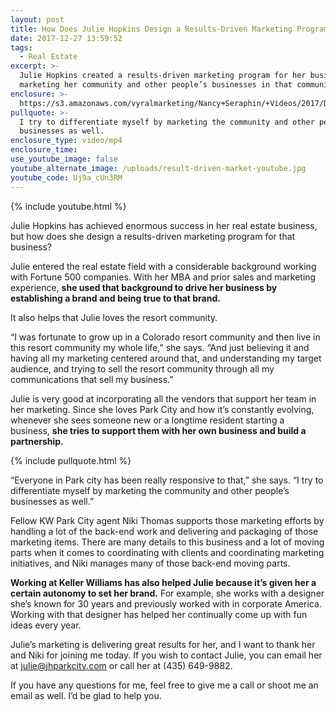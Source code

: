 ```yaml
---
layout: post
title: How Does Julie Hopkins Design a Results-Driven Marketing Program?
date: 2017-12-27 13:59:52
tags:
  - Real Estate
excerpt: >-
  Julie Hopkins created a results-driven marketing program for her business by
  marketing her community and other people’s businesses in that community.
enclosure: >-
  https://s3.amazonaws.com/vyralmarketing/Nancy+Seraphin/+Videos/2017/December/Park+City+Real+Estate+Careers-+How+Does+Julie+Hopkins+Design+a+Results-Driven+Marketing+Program%253F.mp4
pullquote: >-
  I try to differentiate myself by marketing the community and other people’s
  businesses as well.
enclosure_type: video/mp4
enclosure_time:
use_youtube_image: false
youtube_alternate_image: /uploads/result-driven-market-youtube.jpg
youtube_code: Uj9a_cUn3RM
---
```



{% include youtube.html %}

Julie Hopkins has achieved enormous success in her real estate business, but how does she design a results-driven marketing program for that business?

Julie entered the real estate field with a considerable background working with Fortune 500 companies. With her MBA and prior sales and marketing experience, **she used that background to drive her business by establishing a brand and being true to that brand.**

It also helps that Julie loves the resort community.

“I was fortunate to grow up in a Colorado resort community and then live in this resort community my whole life,” she says. “And just believing it and having all my marketing centered around that, and understanding my target audience, and trying to sell the resort community through all my communications that sell my business.”

Julie is very good at incorporating all the vendors that support her team in her marketing. Since she loves Park City and how it’s constantly evolving, whenever she sees someone new or a longtime resident starting a business, **she tries to support them with her own business and build a partnership.**

{% include pullquote.html %}

“Everyone in Park city has been really responsive to that,” she says. “I try to differentiate myself by marketing the community and other people’s businesses as well.”

Fellow KW Park City agent Niki Thomas supports those marketing efforts by handling a lot of the back-end work and delivering and packaging of those marketing items. There are many details to this business and a lot of moving parts when it comes to coordinating with clients and coordinating marketing initiatives, and Niki manages many of those back-end moving parts.

**Working at Keller Williams has also helped Julie because it’s given her a certain autonomy to set her brand.** For example, she works with a designer she’s known for 30 years and previously worked with in corporate America. Working with that designer has helped her continually come up with fun ideas every year.

Julie’s marketing is delivering great results for her, and I want to thank her and Niki for joining me today. If you wish to contact Julie, you can email her at [julie@jhparkcity.com](javascript:void(location.href='mailto:'+String.fromCharCode(106,117,108,105,101,64,106,104,112,97,114,107,99,105,116,121,46,99,111,109))) or call her at (435) 649-9882.

If you have any questions for me, feel free to give me a call or shoot me an email as well. I’d be glad to help you.